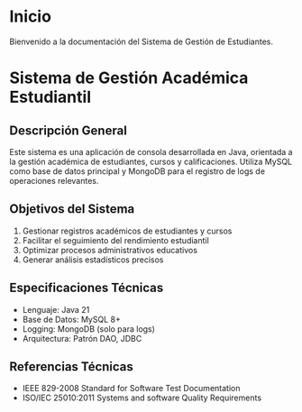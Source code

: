 # Inicio

Bienvenido a la documentación del Sistema de Gestión de Estudiantes.

# Sistema de Gestión Académica Estudiantil

## Descripción General
Este sistema es una aplicación de consola desarrollada en Java, orientada a la gestión académica de estudiantes, cursos y calificaciones. Utiliza MySQL como base de datos principal y MongoDB para el registro de logs de operaciones relevantes.

## Objetivos del Sistema
1. Gestionar registros académicos de estudiantes y cursos
2. Facilitar el seguimiento del rendimiento estudiantil
3. Optimizar procesos administrativos educativos
4. Generar análisis estadísticos precisos

## Especificaciones Técnicas
- Lenguaje: Java 21
- Base de Datos: MySQL 8+
- Logging: MongoDB (solo para logs)
- Arquitectura: Patrón DAO, JDBC

## Referencias Técnicas
- IEEE 829-2008 Standard for Software Test Documentation
- ISO/IEC 25010:2011 Systems and software Quality Requirements

